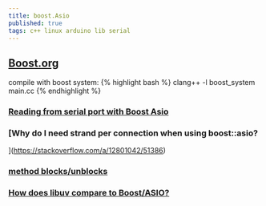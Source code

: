 ```yaml
---
title: boost.Asio
published: true
tags: c++ linux arduino lib serial
---
```

## [Boost.org](https://www.boost.org/doc/libs/1_67_0/doc/html/boost_asio.html)

compile with boost system:
{% highlight bash %}
clang++ -l boost_system main.cc
{% endhighlight %}

### [Reading from serial port with Boost Asio](http://www.webalice.it/fede.tft/serial_port/serial_port.html)

### [Why do I need strand per connection when using boost::asio?
](https://stackoverflow.com/a/12801042/51386)

### [method blocks/unblocks](https://stackoverflow.com/a/15575732/51386)

### [How does libuv compare to Boost/ASIO?](https://stackoverflow.com/a/13220533/51386)